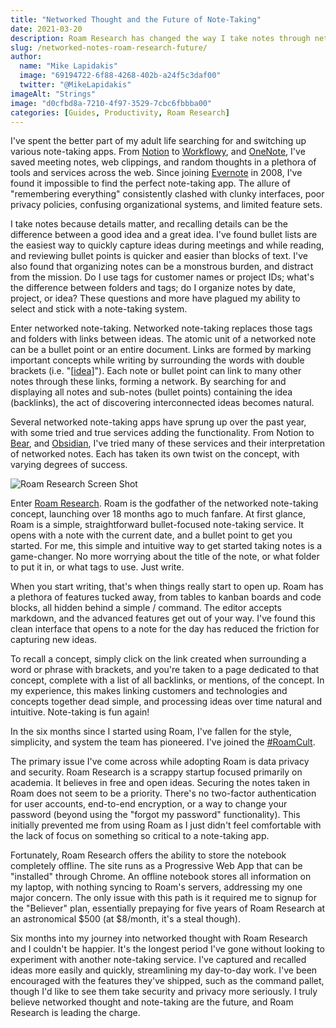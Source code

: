 ```yaml
---
title: "Networked Thought and the Future of Note-Taking"
date: 2021-03-20
description: Roam Research has changed the way I take notes through networked thought
slug: /networked-notes-roam-research-future/
author:
  name: "Mike Lapidakis"
  image: "69194722-6f88-4268-402b-a24f5c3daf00"
  twitter: "@MikeLapidakis"
imageAlt: "Strings"
image: "d0cfbd8a-7210-4f97-3529-7cbc6fbbba00"
categories: [Guides, Productivity, Roam Research]
---
```


I've spent the better part of my adult life searching for and switching up various note-taking apps. From [Notion](https://www.notion.so/) to [Workflowy](https://workflowy.com/), and [OneNote](https://www.onenote.com/), I've saved meeting notes, web clippings, and random thoughts in a plethora of tools and services across the web. Since joining [Evernote](https://evernote.com/) in 2008, I've found it impossible to find the perfect note-taking app. The allure of "remembering everything" consistently clashed with clunky interfaces, poor privacy policies, confusing organizational systems, and limited feature sets.

I take notes because details matter, and recalling details can be the difference between a good idea and a great idea. I've found bullet lists are the easiest way to quickly capture ideas during meetings and while reading, and reviewing bullet points is quicker and easier than blocks of text. I've also found that organizing notes can be a monstrous burden, and distract from the mission. Do I use tags for customer names or project IDs; what's the difference between folders and tags; do I organize notes by date, project, or idea? These questions and more have plagued my ability to select and stick with a note-taking system.

Enter networked note-taking. Networked note-taking replaces those tags and folders with links between ideas. The atomic unit of a networked note can be a bullet point or an entire document. Links are formed by marking important concepts while writing by surrounding the words with double brackets (i.e. "[[idea](#)]"). Each note or bullet point can link to many other notes through these links, forming a network. By searching for and displaying all notes and sub-notes (bullet points) containing the idea (backlinks), the act of discovering interconnected ideas becomes natural.

Several networked note-taking apps have sprung up over the past year, with some tried and true services adding the functionality. From Notion to [Bear](https://bear.app/ "Bear"), and [Obsidian](https://obsidian.md/ "Obsidian"), I've tried many of these services and their interpretation of networked notes. Each has taken its own twist on the concept, with varying degrees of success.

![Roam Research Screen Shot](https://empty.coffee/cdn-cgi/imagedelivery/3iqqzuCu4mz697Mt3VX2wA/d86f9678-994a-4d6d-1d8c-8dbfe290bf00/post)

Enter [Roam Research](https://roamresearch.com/ "Roam Research"). Roam is the godfather of the networked note-taking concept, launching over 18 months ago to much fanfare. At first glance, Roam is a simple, straightforward bullet-focused note-taking service. It opens with a note with the current date, and a bullet point to get you started. For me, this simple and intuitive way to get started taking notes is a game-changer. No more worrying about the title of the note, or what folder to put it in, or what tags to use. Just write.

When you start writing, that's when things really start to open up. Roam has a plethora of features tucked away, from tables to kanban boards and code blocks, all hidden behind a simple / command. The editor accepts markdown, and the advanced features get out of your way. I've found this clean interface that opens to a note for the day has reduced the friction for capturing new ideas.

To recall a concept, simply click on the link created when surrounding a word or phrase with brackets, and you're taken to a page dedicated to that concept, complete with a list of all backlinks, or mentions, of the concept. In my experience, this makes linking customers and technologies and concepts together dead simple, and processing ideas over time natural and intuitive. Note-taking is fun again!

In the six months since I started using Roam, I've fallen for the style, simplicity, and system the team has pioneered. I've joined the [\#RoamCult](https://twitter.com/hashtag/roamcult "#RoamCult").

The primary issue I've come across while adopting Roam is data privacy and security. Roam Research is a scrappy startup focused primarily on academia. It believes in free and open ideas. Securing the notes taken in Roam does not seem to be a priority. There's no two-factor authentication for user accounts, end-to-end encryption, or a way to change your password (beyond using the "forgot my password" functionality). This initially prevented me from using Roam as I just didn't feel comfortable with the lack of focus on something so critical to a note-taking app.

Fortunately, Roam Research offers the ability to store the notebook completely offline. The site runs as a Progressive Web App that can be "installed" through Chrome. An offline notebook stores all information on my laptop, with nothing syncing to Roam's servers, addressing my one major concern. The only issue with this path is it required me to signup for the "Believer" plan, essentially prepaying for five years of Roam Research at an astronomical $500 (at $8/month, it's a steal though).

Six months into my journey into networked thought with Roam Research and I couldn't be happier. It's the longest period I've gone without looking to experiment with another note-taking service. I've captured and recalled ideas more easily and quickly, streamlining my day-to-day work. I've been encouraged with the features they've shipped, such as the command pallet, though I'd like to see them take security and privacy more seriously. I truly believe networked thought and note-taking are the future, and Roam Research is leading the charge.
